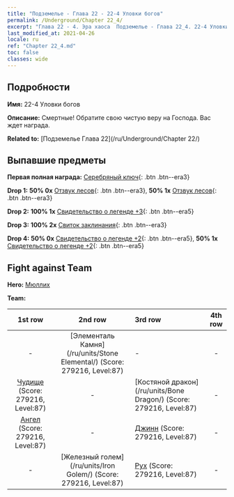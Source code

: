 ```yaml
---
title: "Подземелье - Глава 22 - 22-4 Уловки богов"
permalink: /Underground/Chapter 22_4/
excerpt: "Глава 22 - 4. Эра хаоса  Подземелье - Глава 22_4. 22-4 Уловки богов"
last_modified_at: 2021-04-26
locale: ru
ref: "Chapter 22_4.md"
toc: false
classes: wide
---
```


## Подробности

 **Имя:** 22-4 Уловки богов

 **Описание:** Смертные! Обратите свою чистую веру на Господа. Вас ждет награда.

 **Related to:** [Подземелье Глава 22](/ru/Underground/Chapter 22/)

## Выпавшие предметы

 **Первая полная награда:** [Серебряный ключ](/ItemsRU/con_693/){: .btn .btn--era3}

 **Drop 1:** **50% 0x** [Отзвук лесов](/ItemsRU/her_465/){: .btn .btn--era3}, **50% 1x** [Отзвук лесов](/ItemsRU/her_465/){: .btn .btn--era3}

 **Drop 2:** **100% 1x** [Свидетельство о легенде +3](/ItemsRU/mat_88/){: .btn .btn--era5}

 **Drop 3:** **100% 2x** [Свиток заклинания](/ItemsRU/con_694/){: .btn .btn--era3}

 **Drop 4:** **50% 0x** [Свидетельство о легенде +2](/ItemsRU/mat_81/){: .btn .btn--era5}, **50% 1x** [Свидетельство о легенде +2](/ItemsRU/mat_81/){: .btn .btn--era5}


## Fight against Team
 **Hero:** [Мюллих](/ru/heroes/Mullich/)

 **Team:**


  | 1st row | 2nd row | 3rd row | 4th row |
  |:----:|:----:|:----|:----:|
  | - | [Элементаль Камня](/ru/units/Stone Elemental/) (Score: 279216, Level:87)  | - | - |
  | [Чудище](/ru/units/Behemoth/) (Score: 279216, Level:87)  | - | [Костяной дракон](/ru/units/Bone Dragon/) (Score: 279216, Level:87)  | - |
  | [Ангел](/ru/units/Angel/) (Score: 279216, Level:87)  | - | [Джинн](/ru/units/Genie/) (Score: 279216, Level:87)  | - |
  | - | [Железный голем](/ru/units/Iron Golem/) (Score: 279216, Level:87)  | [Рух](/ru/units/Roc/) (Score: 279216, Level:87)  | - |


